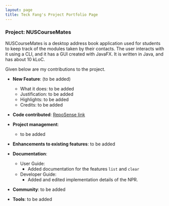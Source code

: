```yaml
---
layout: page
title: Teck Fang's Project Portfolio Page
---
```


### Project: NUSCourseMates

NUSCourseMates is a desktop address book application used for students to keep track of the modules taken by their contacts. The user interacts with it using a CLI, and it has a GUI created with JavaFX. It is written in Java, and has about 10 kLoC.

Given below are my contributions to the project.


* **New Feature**: (to be added)
    * What it does: to be added
    * Justification: to be added
    * Highlights: to be added
    * Credits: to be added


* **Code contributed**: [RepoSense link]()

* **Project management**:
    * to be added

* **Enhancements to existing features**: to be added

* **Documentation**:
    * User Guide:
        * Added documentation for the features `list` and `clear`
    * Developer Guide:
        * Added and edited implementation details of the NPR.

* **Community**: to be added

* **Tools**: to be added